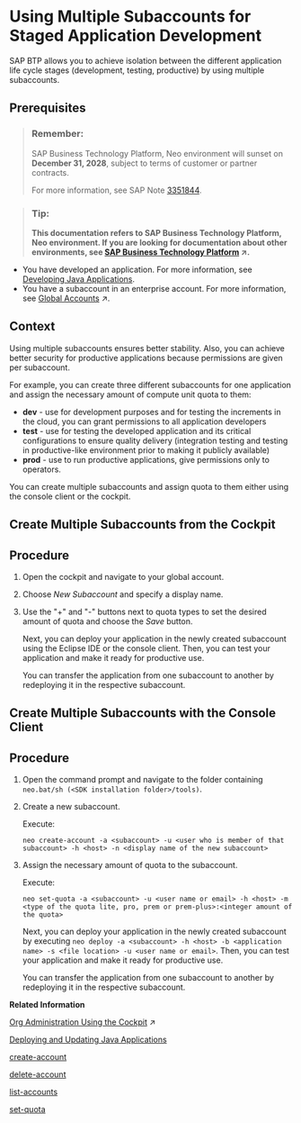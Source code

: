 <!-- copy2611e633b9044186a68a316a6e2b0789 -->

# Using Multiple Subaccounts for Staged Application Development

SAP BTP allows you to achieve isolation between the different application life cycle stages \(development, testing, productive\) by using multiple subaccounts.



## Prerequisites

> ### Remember:  
> SAP Business Technology Platform, Neo environment will sunset on **December 31, 2028**, subject to terms of customer or partner contracts.
> 
> For more information, see SAP Note [3351844](https://me.sap.com/notes/3351844).

> ### Tip:  
> **This documentation refers to SAP Business Technology Platform, Neo environment. If you are looking for documentation about other environments, see [SAP Business Technology Platform](https://help.sap.com/viewer/65de2977205c403bbc107264b8eccf4b/Cloud/en-US/6a2c1ab5a31b4ed9a2ce17a5329e1dd8.html "SAP Business Technology Platform (SAP BTP) is an integrated offering comprised of the following technology portfolios: application development; process automation; integration; data, analytics, and enterprise planning; artificial intelligence. The platform offers users the ability to turn data into business value, compose end-to-end business processes, connect entire IT landscapes, and personalize, build and extend SAP applications. This reduces the overall total cost of ownership maintaining SAP landscapes and third-party software across end-to-end business processes.") :arrow_upper_right:.**

-   You have developed an application. For more information, see [Developing Java Applications](../30-development-neo/developing-java-applications-ac36e1f.md).
-   You have a subaccount in an enterprise account. For more information, see [Global Accounts](https://help.sap.com/viewer/65de2977205c403bbc107264b8eccf4b/Cloud/en-US/8ed4a705efa0431b910056c0acdbf377.html#loioc165d95ee700407eb181770901caec94 "A global account is the realization of a contract you or your company has made with SAP.") :arrow_upper_right:.



## Context

Using multiple subaccounts ensures better stability. Also, you can achieve better security for productive applications because permissions are given per subaccount.

For example, you can create three different subaccounts for one application and assign the necessary amount of compute unit quota to them:

-   **dev** - use for development purposes and for testing the increments in the cloud, you can grant permissions to all application developers
-   **test** - use for testing the developed application and its critical configurations to ensure quality delivery \(integration testing and testing in productive-like environment prior to making it publicly available\)
-   **prod** - use to run productive applications, give permissions only to operators.

You can create multiple subaccounts and assign quota to them either using the console client or the cockpit.

<a name="task_atw_dlx_xl"/>

<!-- task\_atw\_dlx\_xl -->

## Create Multiple Subaccounts from the Cockpit



<a name="task_atw_dlx_xl__steps_skq_flx_xl"/>

## Procedure

1.  Open the cockpit and navigate to your global account.

2.  Choose *New Subaccount* and specify a display name.

3.  Use the "+" and "-" buttons next to quota types to set the desired amount of quota and choose the *Save* button.

    Next, you can deploy your application in the newly created subaccount using the Eclipse IDE or the console client. Then, you can test your application and make it ready for productive use.

    You can transfer the application from one subaccount to another by redeploying it in the respective subaccount.


<a name="task_rpm_wlx_xl"/>

<!-- task\_rpm\_wlx\_xl -->

## Create Multiple Subaccounts with the Console Client



<a name="task_rpm_wlx_xl__steps_xwr_xlx_xl"/>

## Procedure

1.  Open the command prompt and navigate to the folder containing `neo.bat/sh (<SDK installation folder>/tools)`.

2.  Create a new subaccount.

    Execute:

    `neo create-account -a <subaccount> -u <user who is member of that subaccount> -h <host> -n <display name of the new subaccount>`

3.  Assign the necessary amount of quota to the subaccount.

    Execute:

    `neo set-quota -a <subaccount> -u <user name or email> -h <host> -m <type of the quota lite, pro, prem or prem-plus>:<integer amount of the quota>`

    Next, you can deploy your application in the newly created subaccount by executing `neo deploy -a <subaccount> -h <host> -b <application name> -s <file location> -u <user name or email>`. Then, you can test your application and make it ready for productive use.

    You can transfer the application from one subaccount to another by redeploying it in the respective subaccount.


**Related Information**  


[Org Administration Using the Cockpit](https://help.sap.com/viewer/65de2977205c403bbc107264b8eccf4b/Cloud/en-US/c4c25cc63ac845779f76202360f98694.html "In the Cloud Foundry enviroment, manage orgs, spaces and space quota plans using the SAP BTP cockpit.") :arrow_upper_right:

[Deploying and Updating Java Applications](../30-development-neo/deploying-and-updating-java-applications-e5dfbc6.md "The Java application lifecycle management (Java ALM) service for SAP BTP lets you deploy and update Java applications via console client commands, the SAP BTP cockpit, or the Java ALM REST API.")

[create-account](create-account-05f96cf.md "Creates a new subaccount with an automatically generated unique ID as subaccount technical name and the specified display name and assigns the user as a subaccount owner. The user is authorized against the existing subaccount passed as --account parameter. Optionally, you can clone an existing subaccount configuration to save time and effort.")

[delete-account](delete-account-8bd9552.md "Deletes a particular subaccount. Only the user who has created the subaccount is allowed to delete it.")

[list-accounts](list-accounts-2abad16.md "Lists all subaccounts that a customer has. Authorization is performed against the subaccount passed as --account parameter.")

[set-quota](set-quota-4108f0f.md "Sets compute unit quotas for a given subaccount.")

